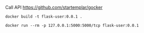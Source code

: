 
Call API https://github.com/startemplar/gocker

```
docker build -t flask-user:0.0.1 .
```

```
docker run --rm -p 127.0.0.1:5000:5000/tcp flask-user:0.0.1
```